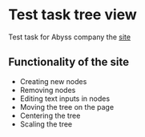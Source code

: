 # Test task tree view

Test task for Abyss company the [site](https://abyss-test-task-kappa.vercel.app/)

## Functionality of the site
- Creating new nodes
- Removing nodes
- Editing text inputs in nodes
- Moving the tree on the page
- Centering the tree
- Scaling the tree 




